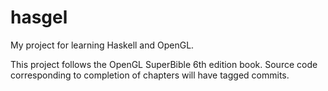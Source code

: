 hasgel
======

My project for learning Haskell and OpenGL.

This project follows the OpenGL SuperBible 6th edition book.
Source code corresponding to completion of chapters will have tagged commits.

